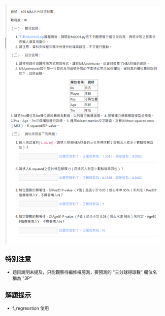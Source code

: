 ![圖](105_NBA三分球得球數.jpg)
## 特別注意
 - 題目說明未提及，只能觀察待編修檔臆測，要預測的 "三分球得球數" 欄位名稱為 "3P"

## 解題提示
 - f_regresstion 使用